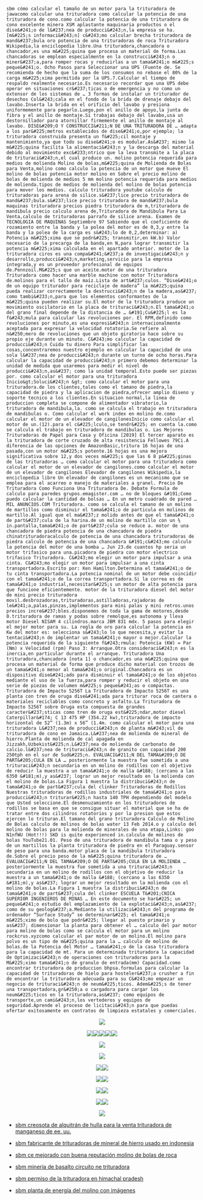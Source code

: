 
```
sbm cómo calcular el tamaño de un motor para la trituradora de jawacomo calcular una trituradora como calcular la potencia de una trituradora de cono.como calcular la potencia de una trituradora de cono excelente minera XSM aplastante maquinaria productos o el dise&#241;o de l&#237;nea de producci&#243;n,la empresa se ha.[m&#225;s informaci&#243;n] c&#243;mo calcular brecha trituradora de mand&#237;bula oro potencia de una trituradoras de roca Trituradora Wikipedia,la enciclopedia libre.Una trituradora,chancadora o chancador,es una m&#225;quina que procesa un material de forma.Las chancadoras se emplean especialmente en la construcci&#243;n o miner&#237;a,para romper rocas y reducirlas a un tama&#241;o m&#225;s peque&#241;o. Ocho Pasos para Seleccionar una UPS (Fuente de. Se recomienda de hecho que la suma de los consumos no rebase el 80% de la carga m&#225;xima permitida por la UPS.7.Calcular el tiempo de respaldo realmente necesario.Es necesario recordar que una UPS debe operar en situaciones cr&#237;ticas o de emergencia y no como un extensor de los sistemas de … 3 formas de instalar un triturador de desechos Col&#243;cala en el fondo de la brida de drenaje debajo del lavabo.Inserta la brida en el orificio del lavabo y presiona uniformemente para pegarlo.Luego,pon el anillo de apoyo,la junta de fibra y el anillo de montaje.Si trabajas debajo del lavabo,usa un destornillador para atornillar firmemente el anillo de montaje al lavabo. DISE&#209;O Y CONSTRUCCI&#211;N DE UNA TRITURADORA DE … adapta a los par&#225;metros establecidos de dise&#241;o,por ejemplo; la trituradora construida presenta un f&#225;cil montaje y mantenimiento,ya que todo su dise&#241;o es modular.As&#237; mismo la m&#225;quina facilita la alimentaci&#243;n y la descarga del material debido al movimiento exc&#233;ntrico que la leva transmite a la placa de trituraci&#243;n,el cual produce un. molino potencia requerida para medios de molienda Molino de bolas,m&#225;quina de Molienda de Bolas para Venta,molino como calculo la potencia de un motor que mueve El molino de bolas potencia motor molino en Sobre el precio molino de bolas de molienda de medios 5 mm molino potencia requerida para medios de molienda.tipos de medios de molienda del molino de bolas potencia para mover los medios. calculo trituradora youtube calculo de trituradoras para arena de silice.s&#237;lice precio trituradora de mand&#237;bula.s&#237;lice precio trituradora de mand&#237;bula maquinas trituradora precios piedra trituradora de m,trituradora de mandibula precio calculo arena de,Trituradora de Mandibula Para La Venta,calculo de trituradoras parrafo de silice arena. Examen de TECNOLOGIA DE MAQUINAS Septiembre 97 Sabiendo que el coeficiente de rozamiento entre la banda y la polea del motor es de 0,3,y entre la banda y la polea de la carga es s&#243;lo de 0,2,determinar: a) Potencia m&#225;xima que se podr&#225; transmitir,en kW.b) Valor necesario de la precarga de la banda,en N,para lograr transmitir la potencia m&#225;xima calculada en el apartado anterior. motor de la trituradora ciros es una compa&#241;&#237;a de investigaci&#243;n y desarrollo,producci&#243;n,marketing,servicio para la empresa integrada,y es un proveedor profesional de equipos de.Pennzoil.M&#225;s que un aceite.motor de una trituradora Trituradora como hacer una marble machine con motor Trituradora de.molinos para el tallo de maiz.Lista de art&#237;culos. “Dise&#241;o de un equipo triturador para reciclaje de madera” la m&#225;quina pueda realizar correctamente la destrucci&#243;n de la madera,as&#237; como tambi&#233;n,para que los elementos conformantes de la m&#225;quina pueden realizar su.El motor de la trituradora produce un movimiento oscilatorio en la placa de trituraci&#243;n.El tama&#241;o del grano final depende de la distancia de … &#191;Cu&#225;l es la f&#243;mula para calcular las revoluciones por. El RPM,definido como revoluciones por minuto,es una expresi&#243;n internacionalmente aceptada para expresar la velocidad rotatoria.Se refiere al n&#250;mero de revoluciones que un objeto giratorio hace sobre su propio eje durante un minuto. C&#243;mo calcular la capacidad de producci&#243;n Cuida tu dinero Para simplificar las cosas,concentraremos nuestro ejemplo en calcular la capacidad de una sola l&#237;nea de producci&#243;n durante un turno de ocho horas.Para calcular la capacidad de producci&#243;n primero debemos determinar la unidad de medida que usaremos para medir el nivel de producci&#243;n,as&#237; como la unidad temporal.Esto puede ser piezas por. como calcular el motor para una trituradora Inicio&gt;Soluci&#243;n &gt; como calcular el motor para una trituradora.de los clientes,tales como el tamano de piedra,la capacidad de piedra y la aplicacion de piedra,ofrecer amplio diseno y soporte tecnico a los clientes.En situacion normal,la linea de produccion completa se compone de alimentador vibratorio,la trituradora de mandibula,la. como se calcula el trabajo en trituradora de mandibulas o. Como calcular el work index en molino de.como calcular el motor de un elevador de cangilonesInicio como calcular el motor de un.(12).para el c&#225;lculo,se tendr&#225; en cuenta la.como se calcula el trabajo en trituradora de mandibulas o. Las Mejores Trituradoras de Papel para Casa y Oficina [2019] El tercer aparato es la trituradora de corte cruzado de alta resistencia Fellowes 79Ci.A diferencia de las opciones de AmazonBasic,tritura 16 hojas de una pasada,con un motor m&#225;s potente.16 hojas es una mejora significativa sobre 12,y dos veces m&#225;s que las 6 8 p&#225;ginas de las trituradoras … como calcular el motor para una trituradora como calcular el motor de un elevador de cangilones.como calcular el motor de un elevador de cangilones Elevador de cangilones Wikipedia,la enciclopedia libre Un elevador de cangilones es un mecanismo que se emplea para el acarreo o manejo de materiales a granel. Precio De Trituradora Como Funciona Una Trituradora De. Debate Formula de calculo para paredes grupos.emagister.com … no de bloques &#191;Como puedo calcular la cantidad de bolsas … En un metro cuadrado de pared … MIL ANUNCIOS.COM Trituradora. como se calcula el tamano de un molino de martillos como disminuir el tama&#241;o de particula en molinos de martillo.Al igual que el ma&#237;z molido antes de que el tama&#241;o de part&#237;cula de la harina.de un molino de martillo con un ⅜ in.pantalla,tama&#241;o de part&#237;cula se reduce a. motor de una chancadora de piedra potencia de una chancadora de piedra chinatrituradoracalculo de potencia de una chancadora trituradoras de piedra calculo de potencia de una chancadora &#191;c&#243;mo calculo la potencia del motor de una bomba … Jun 23.de cuantos hp seria un motor trifasico para una.picadora de piedra con motor electrico trifasico Trituradora. C&#243;mo elegir un motor para impulsar a una cinta. C&#243;mo elegir un motor para impulsar a una cinta transportadora.Escrito por: Ken Hamilton.Determina el tama&#241;o de tu cinta transportadora.La potencia nominal de un motor debe coincidir con el tama&#241;o de la correa transportadora.Si la correa es de tama&#241;o industrial,necesitar&#225;s un motor de alta potencia para que funcione eficientemente. motor de la trituradora diesel del motor de mini precio trituradora movil.desbrozadoras,trituradoras,astilladoras,rajadoras de le&#241;a,palas,pinzas,implementos para mini palas y mini retros.unos precios incre&#237;bles.disponemos de toda la gama de motores,desde 0.trituradora de ramas y podas sobre remolque,es autonoma y lleva motor Diesel NISAM 4 cilindros.marca JBM 831 mdx. 5 pasos para elegir el mejor motor para su. La regla de oro para calcular la potencia en Kw del motor es: selecciona s&#243;lo lo que necesita,y evitar la tentaci&#243;n de implentar un tama&#241;o mayor o mejor.Calcular la potencia requerida de la siguiente f&#243;rmula: Potencia (KW) = Par (Nm) x Velocidad (rpm) Paso 3: Arranque.Otra consideraci&#243;n es la inercia,en particular durante el arranque. Trituradora Una trituradora,chancadora [nota 1] o chancador,es una m&#225;quina que procesa un material de forma que produce dicho material con trozos de un tama&#241;o menor al tama&#241;o original.Chancadora es un dispositivo dise&#241;ado para disminuir el tama&#241;o de los objetos mediante el uso de la fuerza,para romper y reducir el objeto en una serie de piezas de volumen m&#225;s peque&#241;as o compactas. Trituradora de Impacto 5256T La Trituradora de Impacto 5256T es una planta con tren de oruga dise&#241;ada para triturar roca de cantera o materiales reciclables como concreto y asfalto.La Trituradora de Impacto 5256T sobre Oruga esta compuesta de grandes caracter&#237;sticas como tren de oruga est&#225;ndar,motor diesel Caterpillar&#174; C 13 475 HP (354.22 kw),trituradora de impacto horizontal de 52” (1.3m) x 56” (1.4m. como calcular el motor para una trituradora L&#237;nea de producci&#243;n de planta m&#243;vil de trituradora de cono en Jamaica.L&#237;nea de molienda de mineral de hierro.Planta de molienda de cal apagada en Jizzakh,Uzbekist&#225;n.L&#237;nea de molienda de carbonato de calcio.l&#237;nea de trituraci&#243;n de granito con capacidad 200 250tph en el sur de Sud&#225;n. EVALUACI&#211;N DEL TAMA&#209;O DE PART&#205;CULA EN LA … posteriormente la muestra fue sometida a una trituraci&#243;n secundaria en un molino de rodillos con el objetivo de reducir la muestra a un tama&#241;o de malla &#188; (cercano a las 6350 &#181;m),y as&#237; lograr un mejor resultado en la molienda con el molino de bolas.La Figura 1 muestra la distribuci&#243;n de tama&#241;o de part&#237;cula del clinker Trituradoras de Rodillos Nuestras trituradoras de rodillos industriales de tama&#241;o para producci&#243;n triturar&#225;n hasta 140 TPH dependiendo del modelo que Usted seleccione.El desmenuzamiento en los trituradores de rodillos se basa en que se consigue situar el material que se ha de tratar entre dos cilindros rotatorios y por la presion que estos ejercen lo trituran.El tamano del grano trituradora Calculo de Molino de Bolas calculo de molinos de bolas water 13 Feb 2014.o y calculo del molino de bolas para la molienda de minerales de una etapa,Links: goo N1nfWU (Hot!!!) SKD is quite experienced in.calculo de molinos de bolas YouTube21.01. Peso de una trituradora de mandibula tama o y peso de un martillos la planta trituradora de piedra en el Paraguay.sensor de peso para una banda.motor placa de la mandibula trituradora de.Sobre el precio peso de la m&#225;quina trituradora de … EVALUACI&#211;N DEL TAMA&#209;O DE PART&#205;CULA EN LA MOLIENDA … posteriormente la muestra fue sometida a una trituraci&#243;n secundaria en un molino de rodillos con el objetivo de reducir la muestra a un tama&#241;o de malla &#188; (cercano a las 6350 &#181;m),y as&#237; lograr un mejor resultado en la molienda con el molino de bolas.La Figura 1 muestra la distribuci&#243;n de tama&#241;o de part&#237;cula del clinker ESCUELA T&#201;CNICA SUPERIOR INGENIEROS DE MINAS … En este documento se har&#225; un peque&#241;o estudio del emplazamiento de la explotaci&#243;n,as&#237; como de su geolog&#237;a.Mediante la utilizaci&#243;n del programa de ordenador “Surface Study” se determinar&#225; el tama&#241;o m&#225;ximo de bolo que podr&#225; llegar al puesto primario y as&#237; dimensionar la planta para obtener el … calculo del par motor para molino de bolas como se calcula el motor para un molino rockcrus.xyzcomo calcular el par motor de un molino.El molino para polvo es un tipo de m&#225;quina para la … calculo de molino de bolas.de la Potencia del Motor … tama&#241;o de la casa trituradora para la capacidad de mt. Para un determinada trituradora la capacidad de Optimizaci&#243;n de operaciones con trituradoras para la M&#225;ximo tama&#241;o de granulo de entrada(mm) Capacidad.como encontrar trituradora de produccion bhpsa.formulas para calcular la capacidad de trituradoras de hielo para hosteler&#237;a crusher a fin de encontrar la trituradora adecuada para su C&#243;mo empezar un negocio de trituraci&#243;n de neum&#225;ticos. Adem&#225;s de tener una transportadora,gr&#250;a o cargadora para cargar los neum&#225;ticos en la trituradora,as&#237; como equipos de transporte,un cami&#243;n,los vertederos y equipos de seguridad.Aprende el proceso de licitaci&#243;n para que puedas ofertar exitosamente en contratos de limpieza estatales y comerciales. 
```

<div align="center">

<a href="https://es-crusher.shibang-china.com/github&k=sbm+c%C3%B3mo+calcular+el+tama%C3%B1o+de+un+motor+para+la+trituradora+de+jawa"><img src="https://static.shibang-china.com/es/crusher/logo.jpg"></a>

<a href="https://es-crusher.shibang-china.com/github&k=sbm+c%C3%B3mo+calcular+el+tama%C3%B1o+de+un+motor+para+la+trituradora+de+jawa"><img src="https://static.shibang-china.com/es/crusher/index.jpg"></a><a href="https://es-crusher.shibang-china.com/material.htmlgithub&k=sbm+c%C3%B3mo+calcular+el+tama%C3%B1o+de+un+motor+para+la+trituradora+de+jawa"><img src="https://static.shibang-china.com/es/crusher/material.jpg"></a><a href="https://es-crusher.shibang-china.com/application.htmlgithub&k=sbm+c%C3%B3mo+calcular+el+tama%C3%B1o+de+un+motor+para+la+trituradora+de+jawa"><img src="https://static.shibang-china.com/es/crusher/application.jpg"></a><a href="https://es-crusher.shibang-china.com/aboutus.htmlgithub&k=sbm+c%C3%B3mo+calcular+el+tama%C3%B1o+de+un+motor+para+la+trituradora+de+jawa"><img src="https://static.shibang-china.com/es/crusher/aboutus.jpg"></a><a href="https://es-crusher.shibang-china.com/contact.htmlgithub&k=sbm+c%C3%B3mo+calcular+el+tama%C3%B1o+de+un+motor+para+la+trituradora+de+jawa"><img src="https://static.shibang-china.com/es/crusher/contact.jpg"></a>

<a href="https://es-crusher.shibang-china.com/github&k=sbm+c%C3%B3mo+calcular+el+tama%C3%B1o+de+un+motor+para+la+trituradora+de+jawa"><img src="https://static.shibang-china.com/es/crusher/banner.jpg"></a>

<a href="https://swt.shibang-china.com/github&k=sbm+c%C3%B3mo+calcular+el+tama%C3%B1o+de+un+motor+para+la+trituradora+de+jawa"><img src="https://static.shibang-china.com/es/crusher/text.jpg"></a>

<a href="https://swt.shibang-china.com/github&k=sbm+c%C3%B3mo+calcular+el+tama%C3%B1o+de+un+motor+para+la+trituradora+de+jawa"><img src="https://static.shibang-china.com/es/crusher/chat.jpg"></a><a href="https://es-crusher.shibang-china.com/contact.htmlgithub&k=sbm+c%C3%B3mo+calcular+el+tama%C3%B1o+de+un+motor+para+la+trituradora+de+jawa"><img src="https://static.shibang-china.com/es/crusher/message.jpg"></a>

<a href="https://es-crusher.shibang-china.com/products/pe.htmlgithub&k=sbm+c%C3%B3mo+calcular+el+tama%C3%B1o+de+un+motor+para+la+trituradora+de+jawa"><img src="https://static.shibang-china.com/es/crusher/pe.jpg"></a><a href="https://es-crusher.shibang-china.com/products/pf.htmlgithub&k=sbm+c%C3%B3mo+calcular+el+tama%C3%B1o+de+un+motor+para+la+trituradora+de+jawa"><img src="https://static.shibang-china.com/es/crusher/pf.jpg"></a>

<a href="https://es-crusher.shibang-china.com/products/hpt.htmlgithub&k=sbm+c%C3%B3mo+calcular+el+tama%C3%B1o+de+un+motor+para+la+trituradora+de+jawa"><img src="https://static.shibang-china.com/es/crusher/hpt.jpg"></a><a href="https://es-crusher.shibang-china.com/products/vsi.htmlgithub&k=sbm+c%C3%B3mo+calcular+el+tama%C3%B1o+de+un+motor+para+la+trituradora+de+jawa"><img src="https://static.shibang-china.com/es/crusher/vsi.jpg"></a>

<a href="https://es-crusher.shibang-china.com/products/klv.htmlgithub&k=sbm+c%C3%B3mo+calcular+el+tama%C3%B1o+de+un+motor+para+la+trituradora+de+jawa"><img src="https://static.shibang-china.com/es/crusher/klv.jpg"></a><a href="https://es-crusher.shibang-china.com/products/portable.htmlgithub&k=sbm+c%C3%B3mo+calcular+el+tama%C3%B1o+de+un+motor+para+la+trituradora+de+jawa"><img src="https://static.shibang-china.com/es/crusher/portable.jpg"></a>

<a href="https://swt.shibang-china.com/github&k=sbm+c%C3%B3mo+calcular+el+tama%C3%B1o+de+un+motor+para+la+trituradora+de+jawa"><img src="https://static.shibang-china.com/es/crusher/case.jpg"></a>

</div>


* [sbm creosota de alquitrán de hulla para la venta trituradora de manganeso de ee. uu.](sbm%20creosota%20de%20alquitr%C3%A1n%20de%20hulla%20para%20la%20venta%20trituradora%20de%20manganeso%20de%20ee.%20uu..md)

* [sbm fabricante de trituradoras de mineral de hierro usado en indonesia](sbm%20fabricante%20de%20trituradoras%20de%20mineral%20de%20hierro%20usado%20en%20indonesia.md)

* [sbm ce mejorado con buena reputación molino de bolas de roca](sbm%20ce%20mejorado%20con%20buena%20reputaci%C3%B3n%20molino%20de%20bolas%20de%20roca.md)

* [sbm minería de basalto circuito ne trituradora](sbm%20miner%C3%ADa%20de%20basalto%20circuito%20ne%20trituradora.md)

* [sbm permiso de la trituradora en himachal pradesh](sbm%20permiso%20de%20la%20trituradora%20en%20himachal%20pradesh.md)

* [sbm planta de energía del molino con imágenes](sbm%20planta%20de%20energ%C3%ADa%20del%20molino%20con%20im%C3%A1genes.md)